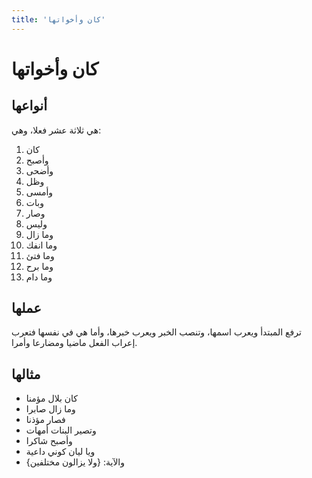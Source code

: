 ```yaml
---
title: 'كان وأخواتها'
---
```


# كان وأخواتها

## أنواعها

هي ثلاثة عشر فعلا، وهي:

1. كان
2. وأصبح
3. وأضحى
4. وظل
5. وأمسى
6. وبات
7. وصار
8. وليس
9. وما زال
10. وما انفك
11. وما فتئ
12. وما برح
13. وما دام

## عملها

ترفع المبتدأ ويعرب اسمها، وتنصب الخبر ويعرب خبرها، وأما هي في نفسها فتعرب إعراب الفعل ماضيا ومضارعا وأمرا.

## مثالها

- كان بلال مؤمنا
- وما زال صابرا
- فصار مؤذنا
- وتصير البنات أمهات
- وأصبح شاكرا
- ويا ليان كوني داعية
- والآية: {ولا يزالون مختلفين}
